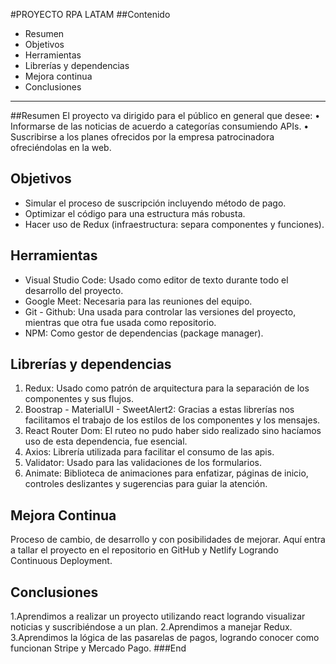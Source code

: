 #PROYECTO RPA LATAM
##Contenido

- Resumen
- Objetivos
- Herramientas
- Librerías y dependencias
- Mejora continua
- Conclusiones

---

##Resumen
El proyecto va dirigido para el público en general que desee:
• Informarse de las noticias de acuerdo a categorías consumiendo APIs.
• Suscribirse a los planes ofrecidos por la empresa patrocinadora ofreciéndolas en la web.

## Objetivos

- Simular el proceso de suscripción incluyendo método de pago.
- Optimizar el código para una estructura más robusta.
- Hacer uso de Redux (infraestructura: separa componentes y funciones).

## Herramientas

- Visual Studio Code: Usado como editor de texto durante todo el desarrollo del proyecto.
- Google Meet: Necesaria para las reuniones del equipo.
- Git - Github: Una usada para controlar las versiones del proyecto, mientras que otra fue usada como repositorio.
- NPM: Como gestor de dependencias (package manager).

## Librerías y dependencias

1. Redux: Usado como patrón de arquitectura para la separación de los componentes y sus flujos.
2. Boostrap - MaterialUI - SweetAlert2: Gracias a estas librerías nos facilitamos el trabajo de los estilos de los componentes y los mensajes.
3. React Router Dom: El ruteo no pudo haber sido realizado sino hacíamos uso de esta dependencia, fue esencial.
4. Axios: Librería utilizada para facilitar el consumo de las apis.
5. Validator: Usado para las validaciones de los formularios.
6. Animate: Biblioteca de animaciones para enfatizar, páginas de inicio, controles deslizantes y sugerencias para guiar la atención.

## Mejora Continua

Proceso de cambio, de desarrollo y con posibilidades de mejorar.
Aquí entra a tallar el proyecto en el repositorio en GitHub y Netlify
Logrando Continuous Deployment.

## Conclusiones

1.Aprendimos a realizar un proyecto utilizando react logrando visualizar noticias y suscribiéndose a un plan.
2.Aprendimos a manejar Redux.
3.Aprendimos la lógica de las pasarelas de pagos, logrando conocer como funcionan Stripe y Mercado Pago.
###End
